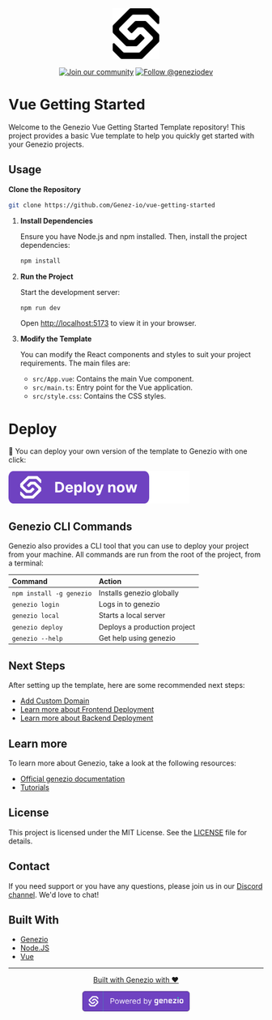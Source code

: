 <div align="center"> <a href="https://genezio.com/">
  <picture>
    <source media="(prefers-color-scheme: dark)" srcset="https://github.com/genez-io/graphics/raw/HEAD/svg/Icon_Genezio_White.svg">
    <source media="(prefers-color-scheme: light)" srcset="https://github.com/genez-io/graphics/raw/HEAD/svg/Icon_Genezio_Black.svg">
    <img alt="genezio logo" src="https://github.com/genez-io/graphics/raw/HEAD/svg/Icon_Genezio_Black.svg" height="100" >
  </picture>
 </div>

<div align="center">

[![Join our community](https://img.shields.io/discord/1024296197575422022?style=social&label=Join%20our%20community%20&logo=discord&labelColor=6A7EC2)](https://discord.gg/uc9H5YKjXv)
[![Follow @geneziodev](https://img.shields.io/twitter/url/https/twitter.com/geneziodev.svg?style=social&label=Follow%20%40geneziodev)](https://twitter.com/geneziodev)

</div>

# Vue Getting Started

Welcome to the Genezio Vue Getting Started Template repository! This project provides a basic Vue template to help you quickly get started with your Genezio projects.

## Usage
 
**Clone the Repository**

```bash
git clone https://github.com/Genez-io/vue-getting-started
```


1. **Install Dependencies**

   Ensure you have Node.js and npm installed. Then, install the project dependencies:

   ```bash
   npm install
   ```

2. **Run the Project**

   Start the development server:

   ```bash
   npm run dev
   ```

   Open [http://localhost:5173](http://localhost:5173) to view it in your browser.

3. **Modify the Template**

   You can modify the React components and styles to suit your project requirements. The main files are:
    - `src/App.vue`: Contains the main Vue component.
    - `src/main.ts`: Entry point for the Vue application.
    - `src/style.css`: Contains the CSS styles.

# Deploy
:rocket: You can deploy your own version of the template to Genezio with one click:

[![Deploy to Genezio](https://raw.githubusercontent.com/Genez-io/graphics/main/svg/deploy-button.svg)](https://app.genez.io/start/deploy?repository=https://github.com/Genez-io/vue-getting-started)


## Genezio CLI Commands

Genezio also provides a CLI tool that you can use to deploy your project from your machine.
All commands are run from the root of the project, from a terminal:

| Command                   | Action                                           |
| :------------------------ | :----------------------------------------------- |
| `npm install -g genezio`  | Installs genezio globally                        |
| `genezio login`           | Logs in to genezio                               |
| `genezio local`           | Starts a local server                            |
| `genezio deploy`          | Deploys a production project                     |
| `genezio --help`          | Get help using genezio                           |

## Next Steps

After setting up the template, here are some recommended next steps:

 <ul>
    <li><a target="_blank" href="https://genezio.com/docs/features/custom-domain-configuration/">Add Custom Domain</a></li>
    <li><a target="_blank" href="https://genezio.com/docs/features/frontend-deployment/">Learn more about Frontend Deployment</a></li>
    <li><a target="_blank" href="https://genezio.com/docs/features/backend-deployment/">Learn more about Backend Deployment</a></li>
</ul>

## Learn more

To learn more about Genezio, take a look at the following resources:

- [Official genezio documentation](https://genezio.com/docs)
- [Tutorials](https://genezio.com/blog)

## License

This project is licensed under the MIT License. See the [LICENSE](LICENSE) file for details.

## Contact

If you need support or you have any questions, please join us in our [Discord channel](https://discord.gg/uc9H5YKjXv). We'd love to chat!

## Built With

- [Genezio](https://genezio.com/)
- [Node.JS](https://nodejs.org/en/)
- [Vue](https://vuejs.org/)

***

<div align="center"> <a href="https://genezio.com/">
  <p>Built with Genezio with ❤️ </p>
  <img alt="genezio logo" src="https://raw.githubusercontent.com/Genez-io/graphics/main/svg/powered_by_genezio.svg" height="40">
</div>